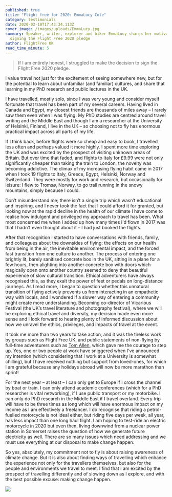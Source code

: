```yaml
---
published: true
title: "Flight free for 2020: EmmaLucy Cole"
category: testimonials
date: 2020-02-10T17:43:34.113Z
cover_image: /images/uploads/EmmaLucy.jpg
summary: Speaker, writer, explorer and biker EmmaLucy shares her motivation for
  signing the Flight Free 2020 pledge
author: FlightFree UK
read_time_minute: 5
---
```

> If I am entirely honest, I struggled to make the decision to sign the Flight Free 2020 pledge. 

I value travel not just for the excitement of seeing somewhere new, but for the potential to learn about unfamiliar (and familiar) cultures, and share that learning in my PhD research and public lectures in the UK. 

I have travelled, mostly solo, since I was very young and consider myself fortunate that travel has been part of my several careers. Having lived in Canada and Egypt, my closest friends are thousands of miles away – I rarely saw them even when I was flying. My PhD studies are centred around travel writing and the Middle East and though I am a researcher at the University of Helsinki, Finland, I live in the UK – so choosing not to fly has enormous practical impact across all parts of my life.

If I think back, before flights were so cheap and easy to book, I travelled less often and perhaps valued it more highly. I spent more time exploring the UK and was excited by the prospect of visiting unknown areas of Britain. But over time that faded, and flights to Italy for £9.99 were not only significantly cheaper than taking the train to London, the novelty was becoming addictive. The climax of my increasing flying habit came in 2017 when I took 19 flights to Italy, Greece, Egypt, Helsinki, Norway and Switzerland. They were mostly for work and research, but occasionally for leisure: I flew to Tromsø, Norway, to go trail running in the snowy mountains, simply because I could.

Don’t misunderstand me; there isn’t a single trip which wasn’t educational and inspiring, and I never took the fact that I could afford it for granted, but looking now at the rapid decline in the health of our climate I have come to realise how indulgent and privileged my approach to travel has been. What most concerned me when I added up how many times I'd flown in 2017 was that I hadn't even thought about it – I had just booked the flights.

After that recognition I started to have conversations with friends, family, and colleagues about the downsides of flying: the effects on our health from being in the air, the inevitable environmental impact, and the forced fast transition from one culture to another. The process of entering one brightly lit, barely sanitised concrete box in the UK, sitting in a plane for a few hours, then alighting into another concrete box with doors which magically open onto another country seemed to deny that beautiful experience of slow cultural transition. Ethical adventurers have always recognised this, as they exalt the power of feet or pedals on long-distance journeys. As I read more, I began to question whether this unnatural transition of flying actively prevents us from interacting in an empathetic way with locals, and I wondered if a slower way of entering a community might create more understanding. Becoming co-director of Vicarious Festival (the UK’s travel literature and photography festival), where we will be exploring ethical travel and diversity, my decision made even more sense and I look forward to hearing plenty of informed discussion about how we unravel the ethics, privileges, and impacts of travel at the event.

It took me more than two years to take action, and it was the tireless work by groups such as Flight Free UK, and public statements of non-flying by full-time adventurers such as [Tom Allen](https://tomallen.info/can-flight-free-living-and-adventure-travel-really-co-exist/), which gave me the courage to step up. Yes, one or two people at work have sniggered when I’ve announced my intention (which considering that I work at a University is somewhat chilling), but I have received nothing but support from loved-ones, for which I am grateful because any holidays abroad will now be more marathon than sprint!

For the next year – at least – I can only get to Europe if I cross the channel by boat or train. I can only attend academic conferences (which for a PhD researcher is vital networking), if I use public transport or my motorbike. I can only do PhD research in the Middle East if I travel overland. Every trip will have to be three times as long which will have enormous impact on my income as I am effectively a freelancer. I do recognise that riding a petrol-fuelled motorcycle is not ideal either, but riding five days per week, all year, has less impact than one long haul flight. I am hoping to test-ride an electric motorcycle in 2020 but even then, living downwind from a nuclear power station in Somerset raises the question of how we generate future electricity as well. There are so many issues which need addressing and we must use everything at our disposal to make change happen.

So yes, absolutely, my commitment not to fly is about raising awareness of climate change. But it is also about finding ways of travelling which enhance the experience not only for the travellers themselves, but also for the people and environments we travel to meet. I find that I am excited by the prospect of travelling differently and of slowing down as I explore, and with the best possible excuse: making change happen.

![](/images/uploads/EmmaLucyMotorbike.jpg)
